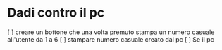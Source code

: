 # Dadi contro il pc
[ ] creare un bottone che una volta premuto stampa un numero casuale all'utente da 1 a 6
[ ] stampare numero casuale creato dal pc
[ ] Se il pc